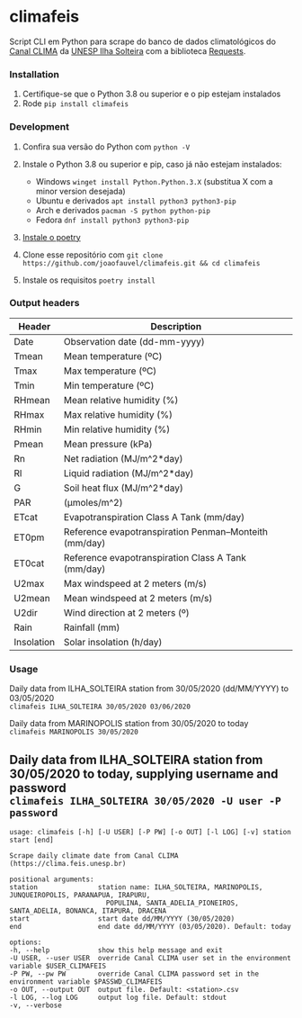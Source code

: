 # climafeis
Script CLI em Python para scrape do banco de dados climatológicos do [Canal CLIMA](https://clima.feis.unesp.br) da [UNESP Ilha Solteira](https://www.feis.unesp.br/) com a biblioteca [Requests](https://requests.readthedocs.io/en/latest/).  

### Installation
1. Certifique-se que o Python 3.8 ou superior e o pip estejam instalados
1. Rode `pip install climafeis`

### Development
1. Confira sua versão do Python com `python -V`
1. Instale o Python 3.8 ou superior e pip, caso já não estejam instalados:

    - Windows `winget install Python.Python.3.X` (substitua X com a minor version desejada)
    - Ubuntu e derivados `apt install python3 python3-pip`
    - Arch e derivados `pacman -S python python-pip`
    - Fedora `dnf install python3 python3-pip`

1. [Instale o poetry](https://python-poetry.org/docs/#installation) 
1. Clone esse repositório com `git clone https://github.com/joaofauvel/climafeis.git && cd climafeis`
1. Instale os requisitos `poetry install`

### Output headers
| Header     | Description                                           |
| ---------- | ----------------------------------------------------- |
| Date       | Observation date (dd-mm-yyyy)                         |
| Tmean      | Mean temperature (ºC)                                 |
| Tmax       | Max temperature (ºC)                                  |
| Tmin       | Min temperature (ºC)                                  |
| RHmean     | Mean relative humidity (%)                            |
| RHmax      | Max relative humidity (%)                             |
| RHmin      | Min relative humidity (%)                             |
| Pmean      | Mean pressure (kPa)                                   |
| Rn         | Net radiation (MJ/m^2*day)                            |
| Rl         | Liquid radiation (MJ/m^2*day)                         |
| G          | Soil heat flux (MJ/m^2*day)                           |
| PAR        | (μmoles/m^2)                                          |
| ETcat      | Evapotranspiration Class A Tank (mm/day)              |
| ET0pm      | Reference evapotranspiration Penman–Monteith (mm/day) |
| ET0cat     | Reference evapotranspiration Class A Tank (mm/day)    |
| U2max      | Max windspeed at 2 meters (m/s)                       |
| U2mean     | Mean windspeed at 2 meters (m/s)                      |
| U2dir      | Wind direction at 2 meters (º)                        |
| Rain       | Rainfall (mm)                                         |
| Insolation | Solar insolation (h/day)                              |

### Usage
Daily data from ILHA_SOLTEIRA station from 30/05/2020 (dd/MM/YYYY) to 03/05/2020  
`climafeis ILHA_SOLTEIRA 30/05/2020 03/06/2020`

Daily data from MARINOPOLIS station from 30/05/2020 to today  
`climafeis MARINOPOLIS 30/05/2020`

Daily data from ILHA_SOLTEIRA station from 30/05/2020 to today, supplying username and password  
`climafeis ILHA_SOLTEIRA 30/05/2020 -U user -P password`
---

    usage: climafeis [-h] [-U USER] [-P PW] [-o OUT] [-l LOG] [-v] station start [end]

    Scrape daily climate date from Canal CLIMA (https://clima.feis.unesp.br)

    positional arguments:
    station               station name: ILHA_SOLTEIRA, MARINOPOLIS, JUNQUEIROPOLIS, PARANAPUA, IRAPURU, 
                            POPULINA, SANTA_ADELIA_PIONEIROS, SANTA_ADELIA, BONANCA, ITAPURA, DRACENA
    start                 start date dd/MM/YYYY (30/05/2020)
    end                   end date dd/MM/YYYY (03/05/2020). Default: today

    options:
    -h, --help            show this help message and exit
    -U USER, --user USER  override Canal CLIMA user set in the environment variable $USER_CLIMAFEIS
    -P PW, --pw PW        override Canal CLIMA password set in the environment variable $PASSWD_CLIMAFEIS
    -o OUT, --output OUT  output file. Default: <station>.csv
    -l LOG, --log LOG     output log file. Default: stdout
    -v, --verbose


